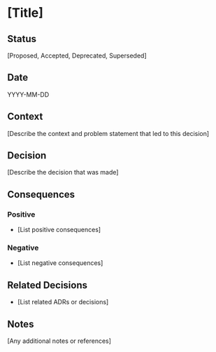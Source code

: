 # [Title]

## Status

[Proposed, Accepted, Deprecated, Superseded]

## Date

YYYY-MM-DD

## Context

[Describe the context and problem statement that led to this decision]

## Decision

[Describe the decision that was made]

## Consequences

### Positive

- [List positive consequences]

### Negative

- [List negative consequences]

## Related Decisions

- [List related ADRs or decisions]

## Notes

[Any additional notes or references]
